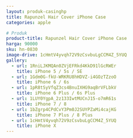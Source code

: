 ```yaml
---
layout: produk-casinghp
title: Rapunzel Hair Cover iPhone Case
categories: apple

# Produk
product-title: Rapunzel Hair Cover iPhone Case
harga: 90000
sku: hn-0830
image-drive: 1cHmtV4yvqh72V9zCsvbuLgCCM4Z_5YUQ
gallery:
  - url: 1RniLJKMQAn0ZVjEFRkd4KkD91lGcRWEr
    title: iPhone 5 / 5s / SE
  - url: 1Gdm0G-fkU-WRKRU8hHDVZ-i4GOzTZzoO
    title: iPhone 6 / 6s
  - url: 1pR8tSyVfqZ3cs4BnuIXHG9aqBrVFLbkV
    title: iPhone 6 Plus / 6s Plus
  - url: 1LUY0YgpA_2z133IwtMUCnJ15-o7mR61s
    title: iPhone 7 / 8
  - url: 1bZgrp4CPdCvY3Pm0J2SUYPZaMi4cajKG
    title: iPhone 7 Plus / 8 Plus
  - url: 1cHmtV4yvqh72V9zCsvbuLgCCM4Z_5YUQ
    title: iPhone X
---
```

